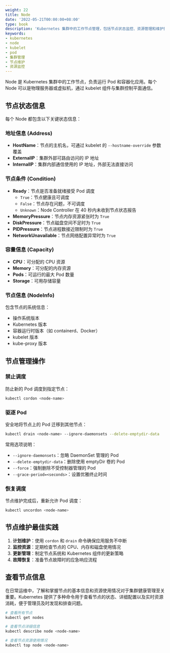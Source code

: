 ```yaml
---
weight: 22
title: Node
date: '2022-05-21T00:00:00+08:00'
type: book
description: 'Kubernetes 集群中的工作节点管理，包括节点状态监控、资源管理和维护操作等核心概念和实践。'
keywords:
- kubernetes
- node
- kubelet
- pod
- 集群管理
- 节点维护
- 资源监控
---
```


Node 是 Kubernetes 集群中的工作节点，负责运行 Pod 和容器化应用。每个 Node 可以是物理服务器或虚拟机，通过 kubelet 组件与集群控制平面通信。

## 节点状态信息

每个 Node 都包含以下关键状态信息：

### 地址信息 (Address)

- **HostName**：节点的主机名，可通过 kubelet 的 `--hostname-override` 参数覆盖
- **ExternalIP**：集群外部可路由访问的 IP 地址
- **InternalIP**：集群内部通信使用的 IP 地址，外部无法直接访问

### 节点条件 (Condition)

- **Ready**：节点是否准备就绪接受 Pod 调度
  - `True`：节点健康且可调度
  - `False`：节点存在问题，不可调度
  - `Unknown`：Node Controller 在 40 秒内未收到节点状态报告
- **MemoryPressure**：节点内存资源紧张时为 `True`
- **DiskPressure**：节点磁盘空间不足时为 `True`
- **PIDPressure**：节点进程数接近限制时为 `True`
- **NetworkUnavailable**：节点网络配置异常时为 `True`

### 容量信息 (Capacity)

- **CPU**：可分配的 CPU 资源
- **Memory**：可分配的内存资源
- **Pods**：可运行的最大 Pod 数量
- **Storage**：可用存储容量

### 节点信息 (NodeInfo)

包含节点的系统信息：

- 操作系统版本
- Kubernetes 版本
- 容器运行时版本（如 containerd、Docker）
- kubelet 版本
- kube-proxy 版本

## 节点管理操作

### 禁止调度

防止新的 Pod 调度到指定节点：

```bash
kubectl cordon <node-name>
```

### 驱逐 Pod

安全地将节点上的 Pod 迁移到其他节点：

```bash
kubectl drain <node-name> --ignore-daemonsets --delete-emptydir-data
```

常用选项说明：

- `--ignore-daemonsets`：忽略 DaemonSet 管理的 Pod
- `--delete-emptydir-data`：删除使用 emptyDir 卷的 Pod
- `--force`：强制删除不受控制器管理的 Pod
- `--grace-period=<seconds>`：设置优雅终止时间

### 恢复调度

节点维护完成后，重新允许 Pod 调度：

```bash
kubectl uncordon <node-name>
```

## 节点维护最佳实践

1. **计划维护**：使用 `cordon` 和 `drain` 命令确保应用服务不中断
2. **监控资源**：定期检查节点的 CPU、内存和磁盘使用情况
3. **更新管理**：制定节点系统和 Kubernetes 组件的更新策略
4. **故障恢复**：准备节点故障时的应急响应流程

## 查看节点信息

在日常运维中，了解和掌握节点的基本信息和资源使用情况对于集群健康管理至关重要。Kubernetes 提供了多种命令用于查看节点的状态、详细配置以及实时资源消耗，便于管理员及时发现和排查问题。

```bash
# 查看所有节点
kubectl get nodes

# 查看节点详细信息
kubectl describe node <node-name>

# 查看节点资源使用情况
kubectl top node <node-name>
```
